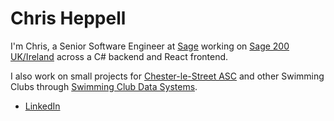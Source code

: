 # Chris Heppell

I'm Chris, a Senior Software Engineer at [Sage](https://www.sage.com) working on [Sage 200 UK/Ireland](https://www.sage.com/en-gb/products/sage-200/) across a C# backend and React frontend.

I also work on small projects for [Chester-le-Street ASC](https://www.chesterlestreetasc.co.uk) and other Swimming Clubs through [Swimming Club Data Systems](https://myswimmingclub.uk).

* [LinkedIn](https://www.linkedin.com/in/clheppell)
